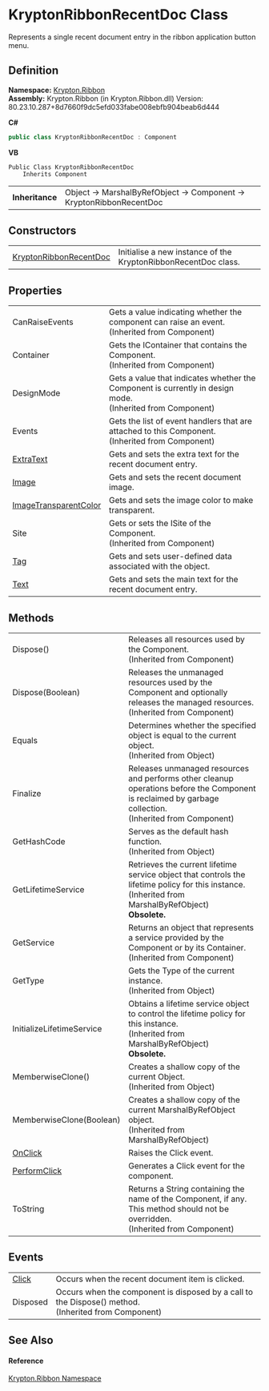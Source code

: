 # KryptonRibbonRecentDoc Class


Represents a single recent document entry in the ribbon application button menu.



## Definition
**Namespace:** <a href="1e9bc734-cff9-e9b8-f013-94cdac669794.md">Krypton.Ribbon</a>  
**Assembly:** Krypton.Ribbon (in Krypton.Ribbon.dll) Version: 80.23.10.287+8d7660f9dc5efd033fabe008ebfb904beab6d444

**C#**
``` C#
public class KryptonRibbonRecentDoc : Component
```
**VB**
``` VB
Public Class KryptonRibbonRecentDoc
	Inherits Component
```

<table><tr><td><strong>Inheritance</strong></td><td>Object  →  MarshalByRefObject  →  Component  →  KryptonRibbonRecentDoc</td></tr>
</table>



## Constructors
<table>
<tr>
<td><a href="0d727861-4002-6a11-1d29-7c3bdbdea231.md">KryptonRibbonRecentDoc</a></td>
<td>Initialise a new instance of the KryptonRibbonRecentDoc class.</td></tr>
</table>

## Properties
<table>
<tr>
<td>CanRaiseEvents</td>
<td>Gets a value indicating whether the component can raise an event.<br />(Inherited from Component)</td></tr>
<tr>
<td>Container</td>
<td>Gets the IContainer that contains the Component.<br />(Inherited from Component)</td></tr>
<tr>
<td>DesignMode</td>
<td>Gets a value that indicates whether the Component is currently in design mode.<br />(Inherited from Component)</td></tr>
<tr>
<td>Events</td>
<td>Gets the list of event handlers that are attached to this Component.<br />(Inherited from Component)</td></tr>
<tr>
<td><a href="2998693c-427f-e887-1a92-45817605b393.md">ExtraText</a></td>
<td>Gets and sets the extra text for the recent document entry.</td></tr>
<tr>
<td><a href="638f8877-88e4-d380-872f-908e4e3463ce.md">Image</a></td>
<td>Gets and sets the recent document image.</td></tr>
<tr>
<td><a href="42b5fc20-dce9-d88d-08cd-773190e5ae30.md">ImageTransparentColor</a></td>
<td>Gets and sets the image color to make transparent.</td></tr>
<tr>
<td>Site</td>
<td>Gets or sets the ISite of the Component.<br />(Inherited from Component)</td></tr>
<tr>
<td><a href="9c19c82f-f726-9951-e6e0-25f57e9cf58e.md">Tag</a></td>
<td>Gets and sets user-defined data associated with the object.</td></tr>
<tr>
<td><a href="ca51c0f0-313c-f73d-8db3-bf137b0e96be.md">Text</a></td>
<td>Gets and sets the main text for the recent document entry.</td></tr>
</table>

## Methods
<table>
<tr>
<td>Dispose()</td>
<td>Releases all resources used by the Component.<br />(Inherited from Component)</td></tr>
<tr>
<td>Dispose(Boolean)</td>
<td>Releases the unmanaged resources used by the Component and optionally releases the managed resources.<br />(Inherited from Component)</td></tr>
<tr>
<td>Equals</td>
<td>Determines whether the specified object is equal to the current object.<br />(Inherited from Object)</td></tr>
<tr>
<td>Finalize</td>
<td>Releases unmanaged resources and performs other cleanup operations before the Component is reclaimed by garbage collection.<br />(Inherited from Component)</td></tr>
<tr>
<td>GetHashCode</td>
<td>Serves as the default hash function.<br />(Inherited from Object)</td></tr>
<tr>
<td>GetLifetimeService</td>
<td>Retrieves the current lifetime service object that controls the lifetime policy for this instance.<br />(Inherited from MarshalByRefObject)<br /><strong>Obsolete.</strong></td></tr>
<tr>
<td>GetService</td>
<td>Returns an object that represents a service provided by the Component or by its Container.<br />(Inherited from Component)</td></tr>
<tr>
<td>GetType</td>
<td>Gets the Type of the current instance.<br />(Inherited from Object)</td></tr>
<tr>
<td>InitializeLifetimeService</td>
<td>Obtains a lifetime service object to control the lifetime policy for this instance.<br />(Inherited from MarshalByRefObject)<br /><strong>Obsolete.</strong></td></tr>
<tr>
<td>MemberwiseClone()</td>
<td>Creates a shallow copy of the current Object.<br />(Inherited from Object)</td></tr>
<tr>
<td>MemberwiseClone(Boolean)</td>
<td>Creates a shallow copy of the current MarshalByRefObject object.<br />(Inherited from MarshalByRefObject)</td></tr>
<tr>
<td><a href="2e4b83f1-06e3-f12f-7f68-6c3bada294c0.md">OnClick</a></td>
<td>Raises the Click event.</td></tr>
<tr>
<td><a href="014a1393-0760-02b9-fb75-146d57fd69be.md">PerformClick</a></td>
<td>Generates a Click event for the component.</td></tr>
<tr>
<td>ToString</td>
<td>Returns a String containing the name of the Component, if any. This method should not be overridden.<br />(Inherited from Component)</td></tr>
</table>

## Events
<table>
<tr>
<td><a href="ceab1ae4-97ea-c462-142f-a314eddeaf33.md">Click</a></td>
<td>Occurs when the recent document item is clicked.</td></tr>
<tr>
<td>Disposed</td>
<td>Occurs when the component is disposed by a call to the Dispose() method.<br />(Inherited from Component)</td></tr>
</table>

## See Also


#### Reference
<a href="1e9bc734-cff9-e9b8-f013-94cdac669794.md">Krypton.Ribbon Namespace</a>  
